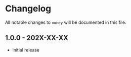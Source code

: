 # Changelog

All notable changes to `money` will be documented in this file.

## 1.0.0 - 202X-XX-XX

- initial release
